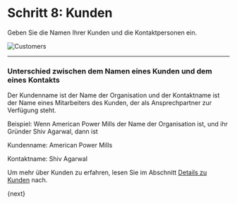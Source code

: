 <!-- add-breadcrumbs -->
# Schritt 8: Kunden


Geben Sie die Namen Ihrer Kunden und die Kontaktpersonen ein.

<img alt="Customers" class="screenshot"
src="{{docs_base_url}}/v12/assets/img/setup-wizard/step-8.png">

---

### Unterschied zwischen dem Namen eines Kunden und dem eines Kontakts

Der Kundenname ist der Name der Organisation und der Kontaktname ist der Name eines Mitarbeiters des Kunden, der als Ansprechpartner zur Verfügung steht.

Beispiel: Wenn American Power Mills der Name der Organisation ist, und ihr Gründer Shiv Agarwal, dann ist

Kundenname: American Power Mills

Kontaktname: Shiv Agarwal

Um mehr über Kunden zu erfahren, lesen Sie im Abschnitt [Details zu Kunden](/docs/v12/user/manual/de/CRM/customer.html) nach.

{next}
